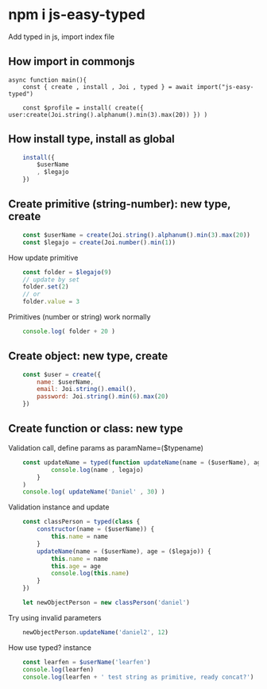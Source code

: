 # npm i js-easy-typed
Add typed in js, import index file

## How import in commonjs
```
async function main(){
	const { create , install , Joi , typed } = await import("js-easy-typed")

	const $profile = install( create({ user:create(Joi.string().alphanum().min(3).max(20)) }) )

```

## How install type, install as global 

```js
	install({
		$userName
		, $legajo
	})
```

## Create primitive (string-number): new type, create 

```js
	const $userName = create(Joi.string().alphanum().min(3).max(20))
	const $legajo = create(Joi.number().min(1))
```

How update primitive

```js
	const folder = $legajo(9)
	// update by set
	folder.set(2)
	// or 
	folder.value = 3
```


Primitives (number or string) work normally

```js
	console.log( folder + 20 )
```

## Create object: new type, create 

```js
	const $user = create({
		name: $userName,
		email: Joi.string().email(),
		password: Joi.string().min(6).max(20)
	})
```

## Create function or class: new type
Validation call, define params as paramName=($typename) 


```js
	const updateName = typed(function updateName(name = ($userName), age = ($legajo)) {
			console.log(name , legajo)
		}
	)
	console.log( updateName('Daniel' , 30) )
```

Validation instance and update


```js
	const classPerson = typed(class {
		constructor(name = ($userName)) {
			this.name = name
		}
		updateName(name = ($userName), age = ($legajo)) {
			this.name = name
			this.age = age
			console.log(this.name)
		}
	})

	let newObjectPerson = new classPerson('daniel')
```

Try using invalid parameters


```js
	newObjectPerson.updateName('daniel2', 12)
```


How use typed? instance 
```js
	const learfen = $userName('learfen')
	console.log(learfen)
	console.log(learfen + ' test string as primitive, ready concat?')
```
